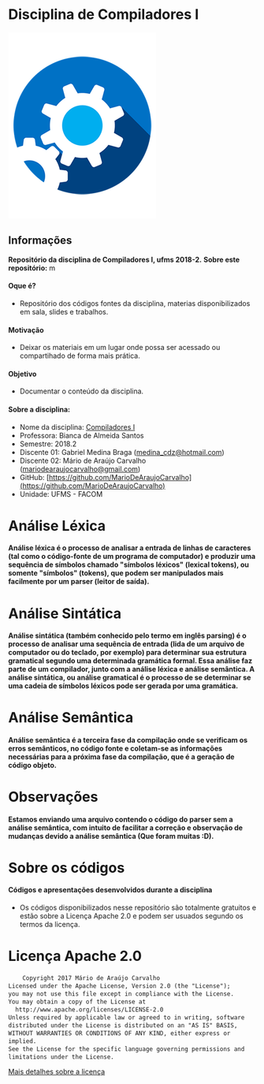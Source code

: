 # Disciplina de Compiladores I

![Alt text](2-extras/logo.png)

## Informações

**Repositório da disciplina de Compiladores I, ufms 2018-2.**
**Sobre este repositório:** m

#### Oque é?
 * Repositório dos códigos fontes da disciplina, materias disponibilizados em sala, slides e trabalhos.
 
#### Motivação
 * Deixar os materiais em um lugar onde possa ser acessado ou compartihado de forma mais prática.
 
#### Objetivo
 * Documentar o conteúdo da disciplina.
 
#### Sobre a disciplina:
 * Nome da disciplina: [Compiladores I](URL)
 * Professora: Bianca de Almeida Santos
 * Semestre: 2018.2
 * Discente 01: Gabriel Medina Braga (medina_cdz@hotmail.com)
 * Discente 02: Mário de Araújo Carvalho (mariodearaujocarvalho@gmail.com)
 * GitHub: [https://github.com/MarioDeAraujoCarvalho](https://github.com/MarioDeAraujoCarvalho)
 * Unidade: UFMS - FACOM

# Análise Léxica
#### Análise léxica é o processo de analisar a entrada de linhas de caracteres (tal como o código-fonte de um programa de computador) e produzir uma sequência de símbolos chamado "símbolos léxicos" (lexical tokens), ou somente "símbolos" (tokens), que podem ser manipulados mais facilmente por um parser (leitor de saída).

# Análise Sintática
#### Análise sintática (também conhecido pelo termo em inglês parsing) é o processo de analisar uma sequência de entrada (lida de um arquivo de computador ou do teclado, por exemplo) para determinar sua estrutura gramatical segundo uma determinada gramática formal. Essa análise faz parte de um compilador, junto com a análise léxica e análise semântica. A análise sintática, ou análise gramatical é o processo de se determinar se uma cadeia de símbolos léxicos pode ser gerada por uma gramática.

# Análise Semântica
#### Análise semântica é a terceira fase da compilação onde se verificam os erros semânticos, no código fonte e coletam-se as informações necessárias para a próxima fase da compilação, que é a geração de código objeto. 

# Observações
#### Estamos enviando uma arquivo contendo o código do parser sem a análise semântica, com intuito de facilitar a correção e observação de mudanças devido a análise semântica (Que foram muitas :D).

# Sobre os códigos
#### Códigos e apresentações desenvolvidos durante a disciplina
 * Os códigos disponibilizados nesse repositório são totalmente 
	gratuitos e estão sobre a Licença Apache 2.0 e podem ser usuados 
	segundo os termos da licença.

# Licença Apache 2.0

        Copyright 2017 Mário de Araújo Carvalho  
    Licensed under the Apache License, Version 2.0 (the "License");  
    you may not use this file except in compliance with the License.  
    You may obtain a copy of the License at  
      http://www.apache.org/licenses/LICENSE-2.0  
    Unless required by applicable law or agreed to in writing, software  
    distributed under the License is distributed on an "AS IS" BASIS,  
    WITHOUT WARRANTIES OR CONDITIONS OF ANY KIND, either express or implied.  
    See the License for the specific language governing permissions and  
    limitations under the License.  

[Mais detalhes sobre a licença](https://bitbucket.org/ufmsfacom/computer-networks-discipline-works/src/master/LICENSE)
